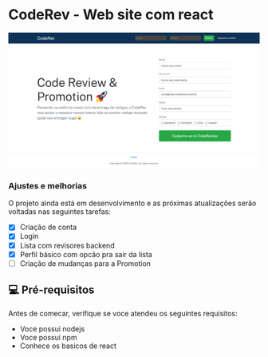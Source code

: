 # CodeRev - Web site com react

<img src="codereview_home.png" alt="exemplo imagem">

### Ajustes e melhorias

O projeto ainda está em desenvolvimento e as próximas atualizações serão voltadas nas seguintes tarefas:

- [x] Criação de conta
- [x] Login
- [x] Lista com revisores backend
- [x] Perfil básico com opcão pra sair da lista
- [ ] Criação de mudanças para a Promotion

## 💻 Pré-requisitos

Antes de comecar, verifique se voce atendeu os seguintes requisitos:

- Voce possui nodejs
- Voce possui npm
- Conhece os basicos de react
